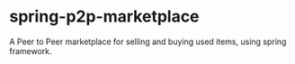 # spring-p2p-marketplace
A Peer to Peer marketplace for selling and buying used items, using spring framework.
